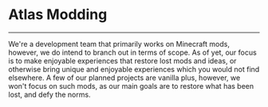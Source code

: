 # Atlas Modding
***
We're a development team that primarily works on Minecraft mods, however, we do intend to branch out in terms of scope. As of yet, our focus is to make enjoyable experiences that restore lost mods and ideas, or otherwise bring unique and enjoyable experiences which you would not find elsewhere. A few of our planned projects are vanilla plus, however, we won't focus on such mods, as our main goals are to restore what has been lost, and defy the norms.
